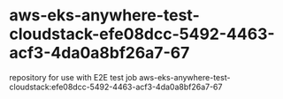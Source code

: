 # aws-eks-anywhere-test-cloudstack-efe08dcc-5492-4463-acf3-4da0a8bf26a7-67
repository for use with E2E test job aws-eks-anywhere-test-cloudstack:efe08dcc-5492-4463-acf3-4da0a8bf26a7-67
